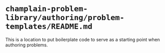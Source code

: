 # `champlain-problem-library/authoring/problem-templates/README.md`

This is a location to put boilerplate code to serve as a starting point when authoring problems.
